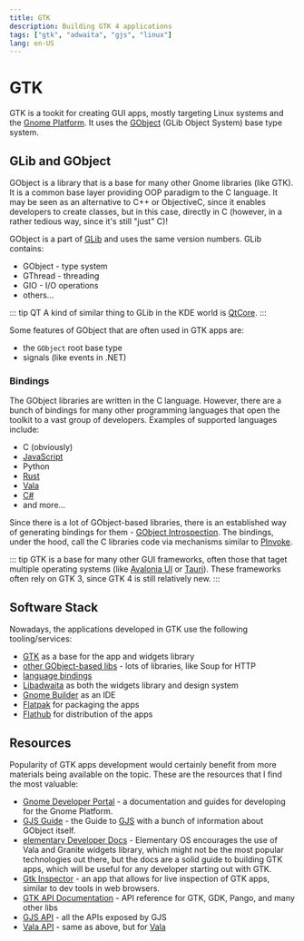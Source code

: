 ```yaml
---
title: GTK
description: Building GTK 4 applications
tags: ["gtk", "adwaita", "gjs", "linux"]
lang: en-US
---
```


# GTK

GTK is a tookit for creating GUI apps, mostly targeting Linux systems and the
[Gnome Platform](https://www.gnome.org/). It uses the
[GObject](https://docs.gtk.org/gobject/) (GLib Object System) base type system.

## GLib and GObject

GObject is a library that is a base for many other Gnome libraries (like GTK).
It is a common base layer providing OOP paradigm to the C language. It may be
seen as an alternative to C++ or ObjectiveC, since it enables developers to
create classes, but in this case, directly in C (however, in a rather tedious
way, since it's still "just" C)!

GObject is a part of [GLib](https://wiki.gnome.org/Projects/GLib) and uses the
same version numbers. GLib contains:

- GObject - type system
- GThread - threading
- GIO - I/O operations
- others...

::: tip QT 
A kind of similar thing to GLib in the KDE world is
[QtCore](https://doc.qt.io/qt-6/qtcore-index.html).
:::

Some features of GObject that are often used in GTK apps are:

- the `GObject` root base type
- signals (like events in .NET)

### Bindings

The GObject libraries are written in the C language. However, there are a bunch
of bindings for many other programming languages that open the toolkit to a vast
group of developers. Examples of supported languages include:

- C (obviously)
- [JavaScript](https://gjs.guide/)
- Python
- [Rust](https://gtk-rs.org/)
- [Vala](https://vala.dev/)
- [C#](https://github.com/gircore/gir.core)
- and more...

Since there is a lot of GObject-based libraries, there is an established way of
generating bindings for them - [GObject
Introspection](https://gi.readthedocs.io/en/latest/). The bindings, under the
hood, call the C libraries code via mechanisms similar to
[PInvoke](../dotnet/platform-invoke.md).

::: tip
GTK is a base for many other GUI frameworks, often those that taget multiple
operating systems (like [Avalonia UI](https://avaloniaui.net/) or
[Tauri](https://github.com/tauri-apps/tauri)).
These frameworks often rely on GTK 3, since GTK 4 is still relatively new.
:::

## Software Stack

Nowadays, the applications developed in GTK use the following tooling/services:

- [GTK](https://www.gtk.org/) as a base for the app and widgets library
- [other GObject-based libs](https://gjs-docs.gnome.org) - lots of libraries,
  like Soup for HTTP
- [language bindings](https://www.gtk.org/docs/language-bindings/index)
- [Libadwaita](https://gitlab.gnome.org/GNOME/libadwaita) as both the widgets
  library and design system
- [Gnome Builder](https://wiki.gnome.org/Apps/Builder) as an IDE
- [Flatpak](https://flatpak.org/) for packaging the apps
- [Flathub](https://flathub.org/) for distribution of the apps

## Resources

Popularity of GTK apps development would certainly benefit from more materials
being available on the topic. These are the resources that I find the most
valuable:

- [Gnome Developer Portal](https://developer.gnome.org/) - a documentation and
  guides for developing for the Gnome Platform.
- [GJS Guide](https://gjs.guide/) - the Guide to [GJS](./gjs.md) with a bunch of
  information about GObject itself.
- [elementary Developer Docs](https://docs.elementary.io/develop/) - Elementary
  OS encourages the use of Vala and Granite widgets library, which might not be
  the most popular technologies out there, but the docs are a solid guide to
  building GTK apps, which will be useful for any developer starting out with
  GTK.
- [Gtk Inspector](https://wiki.gnome.org/action/show/Projects/GTK/Inspector) -
  an app that allows for live inspection of GTK apps, similar to dev tools in
  web browsers.
- [GTK API Documentation](https://docs.gtk.org/) - API reference for GTK, GDK,
  Pango, and many other libs
- [GJS API](https://gjs-docs.gnome.org) - all the APIs exposed by GJS
- [Vala API](https://valadoc.org/index.htm) - same as above, but for
  [Vala](https://vala.dev/)